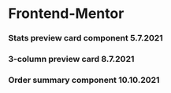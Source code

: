 # Frontend-Mentor

### Stats preview card component 5.7.2021
### 3-column preview card 8.7.2021
### Order summary component 10.10.2021

